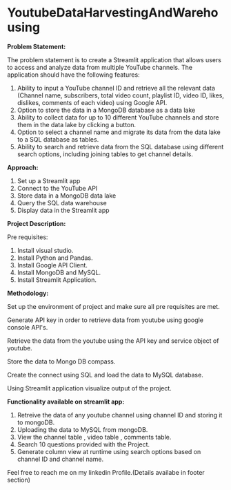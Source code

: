 # YoutubeDataHarvestingAndWarehousing
**Problem Statement:**

The problem statement is to create a Streamlit application that allows users to access
and analyze data from multiple YouTube channels. The application should have the
following features:
1. Ability to input a YouTube channel ID and retrieve all the relevant data
(Channel name, subscribers, total video count, playlist ID, video ID, likes,
dislikes, comments of each video) using Google API.
2. Option to store the data in a MongoDB database as a data lake
3. Ability to collect data for up to 10 different YouTube channels and store them in
the data lake by clicking a button.
4. Option to select a channel name and migrate its data from the data lake to a
SQL database as tables.
5. Ability to search and retrieve data from the SQL database using different
search options, including joining tables to get channel details.

**Approach:**
1. Set up a Streamlit app
2. Connect to the YouTube API
3. Store data in a MongoDB data lake
5. Query the SQL data warehouse
6. Display data in the Streamlit app

**Project Description:**

Pre requisites:

1. Install visual studio.
2. Install Python and Pandas.
3. Install Google API Client.
4. Install MongoDB and MySQL.
5. Install Streamlit Application.

**Methodology:**

Set up the environment of project and make sure all pre requisites are met.

Generate API key in order to retrieve data from youtube using google console API's.

Retrieve the data from the youtube using the API key and service object of youtube.

Store the data to Mongo DB compass.

Create the connect using SQL and load the data to MySQL database.

Using Streamlit application visualize output of the project.

**Functionality available on streamlit app:**

1. Retreive the data of any youtube channel using channel ID and storing it to mongoDB.
2. Uploading the data to MySQL from mongoDB.
3. View the channel table , video table , comments table.
4. Search 10 questions provided with the Project.
5. Generate column view at runtime using search options based on channel ID and channel name.

Feel free to reach me on my linkedin Profile.(Details availabe in footer section)





